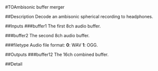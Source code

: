 #TOAmbisonic buffer merger

##Description
Decode an ambisonic spherical recording to headphones.

##Inputs
###buffer1
The first 8ch audio buffer.

###buffer2
The second 8ch audio buffer.

###filetype
Audio file format:
**0**: WAV
**1**: OGG.

##Outputs
###buffer12
The 16ch combined buffer.

##Detail

